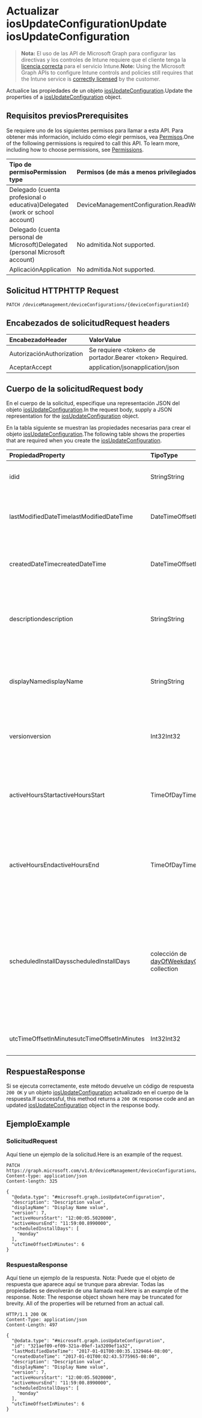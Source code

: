 # <a name="update-iosupdateconfiguration"></a><span data-ttu-id="2a135-101">Actualizar iosUpdateConfiguration</span><span class="sxs-lookup"><span data-stu-id="2a135-101">Update iosUpdateConfiguration</span></span>

> <span data-ttu-id="2a135-102">**Nota:** El uso de las API de Microsoft Graph para configurar las directivas y los controles de Intune requiere que el cliente tenga la [licencia correcta](https://go.microsoft.com/fwlink/?linkid=839381) para el servicio Intune.</span><span class="sxs-lookup"><span data-stu-id="2a135-102">**Note:** Using the Microsoft Graph APIs to configure Intune controls and policies still requires that the Intune service is [correctly licensed](https://go.microsoft.com/fwlink/?linkid=839381) by the customer.</span></span>

<span data-ttu-id="2a135-103">Actualice las propiedades de un objeto [iosUpdateConfiguration](../resources/intune_deviceconfig_iosupdateconfiguration.md).</span><span class="sxs-lookup"><span data-stu-id="2a135-103">Update the properties of a [iosUpdateConfiguration](../resources/intune_deviceconfig_iosupdateconfiguration.md) object.</span></span>
## <a name="prerequisites"></a><span data-ttu-id="2a135-104">Requisitos previos</span><span class="sxs-lookup"><span data-stu-id="2a135-104">Prerequisites</span></span>
<span data-ttu-id="2a135-p101">Se requiere uno de los siguientes permisos para llamar a esta API. Para obtener más información, incluido cómo elegir permisos, vea [Permisos](../../../concepts/permissions_reference.md).</span><span class="sxs-lookup"><span data-stu-id="2a135-p101">One of the following permissions is required to call this API. To learn more, including how to choose permissions, see [Permissions](../../../concepts/permissions_reference.md).</span></span>

|<span data-ttu-id="2a135-107">Tipo de permiso</span><span class="sxs-lookup"><span data-stu-id="2a135-107">Permission type</span></span>|<span data-ttu-id="2a135-108">Permisos (de más a menos privilegiados)</span><span class="sxs-lookup"><span data-stu-id="2a135-108">Permissions (from most to least privileged)</span></span>|
|:---|:---|
|<span data-ttu-id="2a135-109">Delegado (cuenta profesional o educativa)</span><span class="sxs-lookup"><span data-stu-id="2a135-109">Delegated (work or school account)</span></span>|<span data-ttu-id="2a135-110">DeviceManagementConfiguration.ReadWrite.All</span><span class="sxs-lookup"><span data-stu-id="2a135-110">DeviceManagementConfiguration.ReadWrite.All</span></span>|
|<span data-ttu-id="2a135-111">Delegado (cuenta personal de Microsoft)</span><span class="sxs-lookup"><span data-stu-id="2a135-111">Delegated (personal Microsoft account)</span></span>|<span data-ttu-id="2a135-112">No admitida.</span><span class="sxs-lookup"><span data-stu-id="2a135-112">Not supported.</span></span>|
|<span data-ttu-id="2a135-113">Aplicación</span><span class="sxs-lookup"><span data-stu-id="2a135-113">Application</span></span>|<span data-ttu-id="2a135-114">No admitida.</span><span class="sxs-lookup"><span data-stu-id="2a135-114">Not supported.</span></span>|

## <a name="http-request"></a><span data-ttu-id="2a135-115">Solicitud HTTP</span><span class="sxs-lookup"><span data-stu-id="2a135-115">HTTP Request</span></span>
<!-- {
  "blockType": "ignored"
}
-->
``` http
PATCH /deviceManagement/deviceConfigurations/{deviceConfigurationId}
```

## <a name="request-headers"></a><span data-ttu-id="2a135-116">Encabezados de solicitud</span><span class="sxs-lookup"><span data-stu-id="2a135-116">Request headers</span></span>
|<span data-ttu-id="2a135-117">Encabezado</span><span class="sxs-lookup"><span data-stu-id="2a135-117">Header</span></span>|<span data-ttu-id="2a135-118">Valor</span><span class="sxs-lookup"><span data-stu-id="2a135-118">Value</span></span>|
|:---|:---|
|<span data-ttu-id="2a135-119">Autorización</span><span class="sxs-lookup"><span data-stu-id="2a135-119">Authorization</span></span>|<span data-ttu-id="2a135-120">Se requiere &lt;token&gt; de portador.</span><span class="sxs-lookup"><span data-stu-id="2a135-120">Bearer &lt;token&gt; Required.</span></span>|
|<span data-ttu-id="2a135-121">Aceptar</span><span class="sxs-lookup"><span data-stu-id="2a135-121">Accept</span></span>|<span data-ttu-id="2a135-122">application/json</span><span class="sxs-lookup"><span data-stu-id="2a135-122">application/json</span></span>|

## <a name="request-body"></a><span data-ttu-id="2a135-123">Cuerpo de la solicitud</span><span class="sxs-lookup"><span data-stu-id="2a135-123">Request body</span></span>
<span data-ttu-id="2a135-124">En el cuerpo de la solicitud, especifique una representación JSON del objeto [iosUpdateConfiguration](../resources/intune_deviceconfig_iosupdateconfiguration.md).</span><span class="sxs-lookup"><span data-stu-id="2a135-124">In the request body, supply a JSON representation for the [iosUpdateConfiguration](../resources/intune_deviceconfig_iosupdateconfiguration.md) object.</span></span>

<span data-ttu-id="2a135-125">En la tabla siguiente se muestran las propiedades necesarias para crear el objeto [iosUpdateConfiguration](../resources/intune_deviceconfig_iosupdateconfiguration.md).</span><span class="sxs-lookup"><span data-stu-id="2a135-125">The following table shows the properties that are required when you create the [iosUpdateConfiguration](../resources/intune_deviceconfig_iosupdateconfiguration.md).</span></span>

|<span data-ttu-id="2a135-126">Propiedad</span><span class="sxs-lookup"><span data-stu-id="2a135-126">Property</span></span>|<span data-ttu-id="2a135-127">Tipo</span><span class="sxs-lookup"><span data-stu-id="2a135-127">Type</span></span>|<span data-ttu-id="2a135-128">Descripción</span><span class="sxs-lookup"><span data-stu-id="2a135-128">Description</span></span>|
|:---|:---|:---|
|<span data-ttu-id="2a135-129">id</span><span class="sxs-lookup"><span data-stu-id="2a135-129">id</span></span>|<span data-ttu-id="2a135-130">String</span><span class="sxs-lookup"><span data-stu-id="2a135-130">String</span></span>|<span data-ttu-id="2a135-131">Clave de la entidad.</span><span class="sxs-lookup"><span data-stu-id="2a135-131">Key of the entity.</span></span> <span data-ttu-id="2a135-132">Heredado de [deviceConfiguration](../resources/intune_deviceconfig_deviceconfiguration.md)</span><span class="sxs-lookup"><span data-stu-id="2a135-132">Inherited from [deviceConfiguration](../resources/intune_deviceconfig_deviceconfiguration.md)</span></span>|
|<span data-ttu-id="2a135-133">lastModifiedDateTime</span><span class="sxs-lookup"><span data-stu-id="2a135-133">lastModifiedDateTime</span></span>|<span data-ttu-id="2a135-134">DateTimeOffset</span><span class="sxs-lookup"><span data-stu-id="2a135-134">DateTimeOffset</span></span>|<span data-ttu-id="2a135-135">Fecha y hora en la que se modificó el objeto por última vez.</span><span class="sxs-lookup"><span data-stu-id="2a135-135">DateTime the object was last modified.</span></span> <span data-ttu-id="2a135-136">Heredado de [deviceConfiguration](../resources/intune_deviceconfig_deviceconfiguration.md)</span><span class="sxs-lookup"><span data-stu-id="2a135-136">Inherited from [deviceConfiguration](../resources/intune_deviceconfig_deviceconfiguration.md)</span></span>|
|<span data-ttu-id="2a135-137">createdDateTime</span><span class="sxs-lookup"><span data-stu-id="2a135-137">createdDateTime</span></span>|<span data-ttu-id="2a135-138">DateTimeOffset</span><span class="sxs-lookup"><span data-stu-id="2a135-138">DateTimeOffset</span></span>|<span data-ttu-id="2a135-139">Fecha y hora en la que se creó el objeto.</span><span class="sxs-lookup"><span data-stu-id="2a135-139">DateTime the object was created.</span></span> <span data-ttu-id="2a135-140">Heredado de [deviceConfiguration](../resources/intune_deviceconfig_deviceconfiguration.md)</span><span class="sxs-lookup"><span data-stu-id="2a135-140">Inherited from [deviceConfiguration](../resources/intune_deviceconfig_deviceconfiguration.md)</span></span>|
|<span data-ttu-id="2a135-141">description</span><span class="sxs-lookup"><span data-stu-id="2a135-141">description</span></span>|<span data-ttu-id="2a135-142">String</span><span class="sxs-lookup"><span data-stu-id="2a135-142">String</span></span>|<span data-ttu-id="2a135-143">Descripción proporcionada por el administrador de la configuración del dispositivo.</span><span class="sxs-lookup"><span data-stu-id="2a135-143">Admin provided description of the Device Configuration.</span></span> <span data-ttu-id="2a135-144">Heredado de [deviceConfiguration](../resources/intune_deviceconfig_deviceconfiguration.md)</span><span class="sxs-lookup"><span data-stu-id="2a135-144">Inherited from [deviceConfiguration](../resources/intune_deviceconfig_deviceconfiguration.md)</span></span>|
|<span data-ttu-id="2a135-145">displayName</span><span class="sxs-lookup"><span data-stu-id="2a135-145">displayName</span></span>|<span data-ttu-id="2a135-146">String</span><span class="sxs-lookup"><span data-stu-id="2a135-146">String</span></span>|<span data-ttu-id="2a135-147">Nombre proporcionado por el administrador de la configuración del dispositivo.</span><span class="sxs-lookup"><span data-stu-id="2a135-147">Admin provided name of the device configuration.</span></span> <span data-ttu-id="2a135-148">Heredado de [deviceConfiguration](../resources/intune_deviceconfig_deviceconfiguration.md)</span><span class="sxs-lookup"><span data-stu-id="2a135-148">Inherited from [deviceConfiguration](../resources/intune_deviceconfig_deviceconfiguration.md)</span></span>|
|<span data-ttu-id="2a135-149">version</span><span class="sxs-lookup"><span data-stu-id="2a135-149">version</span></span>|<span data-ttu-id="2a135-150">Int32</span><span class="sxs-lookup"><span data-stu-id="2a135-150">Int32</span></span>|<span data-ttu-id="2a135-151">Versión de la configuración del dispositivo.</span><span class="sxs-lookup"><span data-stu-id="2a135-151">Version of the device configuration.</span></span> <span data-ttu-id="2a135-152">Heredado de [deviceConfiguration](../resources/intune_deviceconfig_deviceconfiguration.md)</span><span class="sxs-lookup"><span data-stu-id="2a135-152">Inherited from [deviceConfiguration](../resources/intune_deviceconfig_deviceconfiguration.md)</span></span>|
|<span data-ttu-id="2a135-153">activeHoursStart</span><span class="sxs-lookup"><span data-stu-id="2a135-153">activeHoursStart</span></span>|<span data-ttu-id="2a135-154">TimeOfDay</span><span class="sxs-lookup"><span data-stu-id="2a135-154">TimeOfDay</span></span>|<span data-ttu-id="2a135-155">Inicio de horas activas (las horas activas son el intervalo de tiempo en que no se deberían instalar actualizaciones)</span><span class="sxs-lookup"><span data-stu-id="2a135-155">Active Hours Start (active hours mean the time window when updates install should not happen)</span></span>|
|<span data-ttu-id="2a135-156">activeHoursEnd</span><span class="sxs-lookup"><span data-stu-id="2a135-156">activeHoursEnd</span></span>|<span data-ttu-id="2a135-157">TimeOfDay</span><span class="sxs-lookup"><span data-stu-id="2a135-157">TimeOfDay</span></span>|<span data-ttu-id="2a135-158">Fin de horas activas (las horas activas son el intervalo de tiempo en que no se deberían instalar actualizaciones)</span><span class="sxs-lookup"><span data-stu-id="2a135-158">Active Hours End (active hours mean the time window when updates install should not happen)</span></span>|
|<span data-ttu-id="2a135-159">scheduledInstallDays</span><span class="sxs-lookup"><span data-stu-id="2a135-159">scheduledInstallDays</span></span>|<span data-ttu-id="2a135-160">colección de [dayOfWeek](../resources/intune_deviceconfig_dayofweek.md)</span><span class="sxs-lookup"><span data-stu-id="2a135-160">[dayOfWeek](../resources/intune_deviceconfig_dayofweek.md) collection</span></span>|<span data-ttu-id="2a135-161">Días de la semana para los que se configuran las horas activas.</span><span class="sxs-lookup"><span data-stu-id="2a135-161">Days in week for which active hours are configured.</span></span> <span data-ttu-id="2a135-162">Esta colección puede contener un máximo de 7 elementos.</span><span class="sxs-lookup"><span data-stu-id="2a135-162">This collection can contain a maximum of 7 elements.</span></span> <span data-ttu-id="2a135-163">Los valores posibles son: `monday`, `tuesday`, `wednesday`, `thursday`, `friday`, `saturday` y `sunday`.</span><span class="sxs-lookup"><span data-stu-id="2a135-163">Possible values are: `sunday`, `monday`, `tuesday`, `wednesday`, `thursday`, `friday`, `saturday`.</span></span>|
|<span data-ttu-id="2a135-164">utcTimeOffsetInMinutes</span><span class="sxs-lookup"><span data-stu-id="2a135-164">utcTimeOffsetInMinutes</span></span>|<span data-ttu-id="2a135-165">Int32</span><span class="sxs-lookup"><span data-stu-id="2a135-165">Int32</span></span>|<span data-ttu-id="2a135-166">Diferencia horaria UTC indicada en minutos</span><span class="sxs-lookup"><span data-stu-id="2a135-166">UTC Time Offset indicated in minutes</span></span>|



## <a name="response"></a><span data-ttu-id="2a135-167">Respuesta</span><span class="sxs-lookup"><span data-stu-id="2a135-167">Response</span></span>
<span data-ttu-id="2a135-168">Si se ejecuta correctamente, este método devuelve un código de respuesta `200 OK` y un objeto [iosUpdateConfiguration](../resources/intune_deviceconfig_iosupdateconfiguration.md) actualizado en el cuerpo de la respuesta.</span><span class="sxs-lookup"><span data-stu-id="2a135-168">If successful, this method returns a `200 OK` response code and an updated [iosUpdateConfiguration](../resources/intune_deviceconfig_iosupdateconfiguration.md) object in the response body.</span></span>

## <a name="example"></a><span data-ttu-id="2a135-169">Ejemplo</span><span class="sxs-lookup"><span data-stu-id="2a135-169">Example</span></span>
### <a name="request"></a><span data-ttu-id="2a135-170">Solicitud</span><span class="sxs-lookup"><span data-stu-id="2a135-170">Request</span></span>
<span data-ttu-id="2a135-171">Aquí tiene un ejemplo de la solicitud.</span><span class="sxs-lookup"><span data-stu-id="2a135-171">Here is an example of the request.</span></span>
``` http
PATCH https://graph.microsoft.com/v1.0/deviceManagement/deviceConfigurations/{deviceConfigurationId}
Content-type: application/json
Content-length: 325

{
  "@odata.type": "#microsoft.graph.iosUpdateConfiguration",
  "description": "Description value",
  "displayName": "Display Name value",
  "version": 7,
  "activeHoursStart": "12:00:05.5020000",
  "activeHoursEnd": "11:59:00.8990000",
  "scheduledInstallDays": [
    "monday"
  ],
  "utcTimeOffsetInMinutes": 6
}
```

### <a name="response"></a><span data-ttu-id="2a135-172">Respuesta</span><span class="sxs-lookup"><span data-stu-id="2a135-172">Response</span></span>
<span data-ttu-id="2a135-p109">Aquí tiene un ejemplo de la respuesta. Nota: Puede que el objeto de respuesta que aparece aquí se trunque para abreviar. Todas las propiedades se devolverán de una llamada real.</span><span class="sxs-lookup"><span data-stu-id="2a135-p109">Here is an example of the response. Note: The response object shown here may be truncated for brevity. All of the properties will be returned from an actual call.</span></span>
``` http
HTTP/1.1 200 OK
Content-Type: application/json
Content-Length: 497

{
  "@odata.type": "#microsoft.graph.iosUpdateConfiguration",
  "id": "321aef09-ef09-321a-09ef-1a3209ef1a32",
  "lastModifiedDateTime": "2017-01-01T00:00:35.1329464-08:00",
  "createdDateTime": "2017-01-01T00:02:43.5775965-08:00",
  "description": "Description value",
  "displayName": "Display Name value",
  "version": 7,
  "activeHoursStart": "12:00:05.5020000",
  "activeHoursEnd": "11:59:00.8990000",
  "scheduledInstallDays": [
    "monday"
  ],
  "utcTimeOffsetInMinutes": 6
}
```



